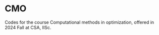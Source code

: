 # CMO
Codes for the course Computational methods in optimization, offered in 2024 Fall at CSA, IISc.

